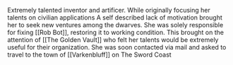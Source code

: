 Extremely talented inventor and artificer. While originally focusing her talents on civilian applications A self described lack of motivation brought her to seek new ventures among the dwarves. She was solely responsible for fixing [[Rob Bot]], restoring it to working condition. This brought on the attention of [[The Golden Vault]] who felt her talents would be extremely useful for their organization. She was soon contacted via mail and asked to travel to the town of [[Varkenbluff]] on The Sword Coast

